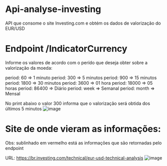 # Api-analyse-investing
API que consome o site Investing.com e obtém os dados de valorização do EUR/USD

# Endpoint /IndicatorCurrency
Informe os valores de acordo com o perído que deseja obter sobre a valorização da moeda:

period: 60 => 1 minuto
period: 300 => 5 minutos
period: 900 => 15 minutos
period: 1800 => 30 minutos
period: 3600 => 01 hora
period: 18000 => 05 horas
period: 86400 => Diário
period: week => Semanal
period: month => Mensal

No print abaixo o valor 300 informa que o valorização será obtida dos últimos 5 minutos
![image](https://github.com/MCaetanoPJ/Api-analyse-investing/assets/39209992/c25a5aca-03c5-4123-805a-eab0ff59b059)

# Site de onde vieram as informações:

Obs: sublinhado em vermelho está as  informações que são retornadas pelo endpoint

URL: https://br.investing.com/technical/eur-usd-technical-analysis
![image](https://github.com/MCaetanoPJ/Api-analyse-investing/assets/39209992/71fa8bf0-1678-4403-a73b-c7ea8c6acc6c)

